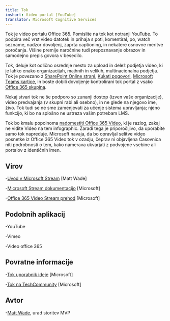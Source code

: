 ```yaml
---
title: Tok
inshort: Video portal [YouTube]
translator: Microsoft Cognitive Services
---
```



Tok je video portalu Office 365. Pomislite na tok kot notranji YouTube. To podpira več vrst video datotek in prihaja s poti, komentiral, po, watch sezname, nadzor dovoljenj, zaprta captioning, in nekatere osnovne meritve poročanja. Višine premije naročnine tudi prepoznavanje obrazov in samodejno prepis govora v besedilo.

Tok, deluje kot odlično osrednje mesto za upload in delež podjetja video, ki je lahko enako organizacijah, majhnih in velikih, multinacionalna podjetja. Tok je povezano z [SharePoint Online strani](https://docs.microsoft.com/en-us/stream/embed-video-sharepoint), [Kukati pogovori](https://stream.microsoft.com/en-us/blog/share-on-yammer/), [Microsoft Teams kartice](https://docs.microsoft.com/en-us/stream/embed-video-microsoft-teams), in boste dobili dovoljenje kontrolirani tok portal z vsako [Office 365 skupina](http://icsh.pt/O365groups).

Nekaj stvari tok ne še podporo so zunanji dostop (izven vaše organizacije), video predvajanja (v skupni rabi ali osebno), in ne glede na njegovo ime, živo. Tok tudi se ne sme zamenjevati za učenje sistema upravljanja; njeno funkcijo, ki bo na splošno ne ustreza vašim potrebam LMS.

Tok bo kmalu popolnoma [nadomestiti Office 365 Video](https://docs.microsoft.com/en-us/stream/migrate-from-office-365), ki je razlog, zakaj ne vidite Video na tem infographic. Zaradi tega je priporočljivo, da uporabite samo tok napreduje. Microsoft navaja, da bo opravljal selitve video posnetke iz Office 365 Video tok v ozadju, čeprav ni objavljena Časovnica niti podrobnosti o tem, kako namerava ukvarjati z podvojene vsebine ali portalov z identičnih imen.

Virov
---------

-[Uvod v Microsoft Stream](https://www.linkedin.com/pulse/stream-video-portal-now-available-matt-wade/)
    \[Matt Wade\]

-[Microsoft Stream dokumentacijo](https://docs.microsoft.com/en-us/stream/)
    \[Microsoft\]

-[Office 365 Video Stream prehod](https://docs.microsoft.com/en-us/stream/migrate-from-office-365)
    \[Microsoft\]

Podobnih aplikacij
--------------------

-YouTube

-Vimeo

-Video office 365

Povratne informacije
---------

-[Tok uporabnik ideje](https://techcommunity.microsoft.com/t5/Microsoft-Stream-Ideas/idb-p/StreamIdeas)
    \[Microsoft\]

-[Tok na TechCommunity](https://techcommunity.microsoft.com/t5/Microsoft-Stream-Ideas/idb-p/StreamIdeas)
    \[Microsoft\]

Avtor
---------

-[Matt Wade](https://www.linkedin.com/in/thatmattwade/), urad storitev MVP


